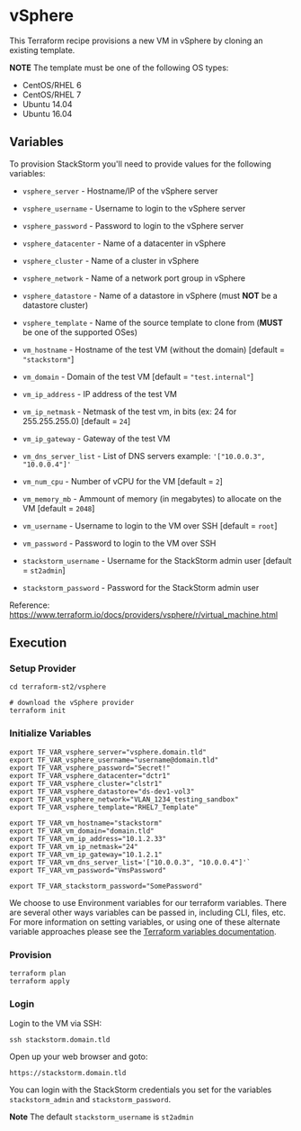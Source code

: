 # vSphere

This Terraform recipe provisions a new VM in vSphere by cloning an existing template.

**NOTE** The template must be one of the following OS types:
* CentOS/RHEL 6
* CentOS/RHEL 7
* Ubuntu 14.04
* Ubuntu 16.04


## Variables

To provision StackStorm you'll need to provide values for the following variables:

* `vsphere_server` - Hostname/IP of the vSphere server
* `vsphere_username` - Username to login to the vSphere server
* `vsphere_password` - Password to login to the vSphere server
* `vsphere_datacenter` - Name of a datacenter in vSphere
* `vsphere_cluster` - Name of a cluster in vSphere
* `vsphere_network` - Name of a network port group in vSphere
* `vsphere_datastore` - Name of a datastore in vSphere (must **NOT** be a datastore cluster)
* `vsphere_template` - Name of the source template to clone from (**MUST** be one of the supported OSes)

* `vm_hostname` - Hostname of the test VM (without the domain) [default = `"stackstorm"`]
* `vm_domain` - Domain of the test VM [default = `"test.internal"`]
* `vm_ip_address` - IP address of the test VM
* `vm_ip_netmask` - Netmask of the test vm, in bits (ex: 24 for 255.255.255.0) [default = `24`]
* `vm_ip_gateway` - Gateway of the test VM
* `vm_dns_server_list` - List of DNS servers example: `'["10.0.0.3", "10.0.0.4"]'`
* `vm_num_cpu` - Number of vCPU for the VM [default = `2`]
* `vm_memory_mb` - Ammount of memory (in megabytes) to allocate on the VM [default = `2048`]
* `vm_username` - Username to login to the VM over SSH [default = `root`]
* `vm_password` - Password to login to the VM over SSH
* `stackstorm_username` - Username for the StackStorm admin user [default = `st2admin`]
* `stackstorm_password` - Password for the StackStorm admin user

Reference: https://www.terraform.io/docs/providers/vsphere/r/virtual_machine.html

## Execution

### Setup Provider

``` shell
cd terraform-st2/vsphere

# download the vSphere provider
terraform init
```

### Initialize Variables

``` shell
export TF_VAR_vsphere_server="vsphere.domain.tld"
export TF_VAR_vsphere_username="username@domain.tld"
export TF_VAR_vsphere_password="Secret!"
export TF_VAR_vsphere_datacenter="dctr1"
export TF_VAR_vsphere_cluster="clstr1"
export TF_VAR_vsphere_datastore="ds-dev1-vol3"
export TF_VAR_vsphere_network="VLAN_1234_testing_sandbox"
export TF_VAR_vsphere_template="RHEL7_Template"

export TF_VAR_vm_hostname="stackstorm"
export TF_VAR_vm_domain="domain.tld"
export TF_VAR_vm_ip_address="10.1.2.33"
export TF_VAR_vm_ip_netmask="24"
export TF_VAR_vm_ip_gateway="10.1.2.1"
export TF_VAR_vm_dns_server_list='["10.0.0.3", "10.0.0.4"]'`
export TF_VAR_vm_password="VmsPassword"

export TF_VAR_stackstorm_password="SomePassword"
```

We choose to use Environment variables for our terraform variables.
There are several other ways variables can be passed in, including CLI, files, etc.
For more information on setting variables, or using one of these alternate
variable approaches please see the [Terraform variables documentation](https://www.terraform.io/intro/getting-started/variables.html).

### Provision

``` shell
terraform plan
terraform apply
```

### Login

Login to the VM via SSH:

``` shell
ssh stackstorm.domain.tld
```

Open up your web browser and goto: 

``` shell
https://stackstorm.domain.tld
```

You can login with the StackStorm credentials you set for the variables `stackstorm_admin` and `stackstorm_password`.

**Note** The default `stackstorm_username` is `st2admin`

